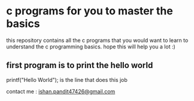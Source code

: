 # c programs for you to master the basics

this repository contains all the c programs that you would want to learn to understand the c programming basics.
hope this will help you a lot :)

## first program is to print the hello world

printf("Hello World"); is the line that does this job

contact me : ishan.pandit47426@gmail.com
